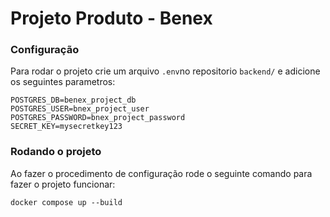 # Projeto Produto - Benex

### Configuração
Para rodar o projeto crie um arquivo `.env`no repositorio `backend/` e adicione os seguintes parametros:

```
POSTGRES_DB=benex_project_db
POSTGRES_USER=bnex_project_user
POSTGRES_PASSWORD=bnex_project_password
SECRET_KEY=mysecretkey123
```
### Rodando o projeto
Ao fazer o procedimento de configuração rode o seguinte comando para fazer o projeto funcionar:
```
docker compose up --build
```